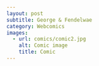 ```yaml
---
layout: post
subtitle: George & Fendelwae
category: Webcomics
images:   
  - url: comics/comic2.jpg
    alt: Comic image
    title: Comic
---
```

